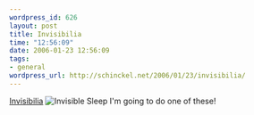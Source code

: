 ```yaml
--- 
wordpress_id: 626
layout: post
title: Invisibilia
time: "12:56:09"
date: 2006-01-23 12:56:09
tags: 
- general
wordpress_url: http://schinckel.net/2006/01/23/invisibilia/
---
```

[Invisibilia][1] ![Invisible Sleep][2] I'm going to do one of these! 

   [1]: http://www.themanwhofellasleep.com/invisibilia.html
   [2]: http://www.themanwhofellasleep.com/invisible_sleep.jpg

